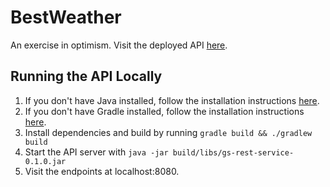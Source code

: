 # BestWeather

An exercise in optimism. Visit the deployed API [here](https://damp-beach-76188.herokuapp.com/weather).

## Running the API Locally

1. If you don't have Java installed, follow the installation instructions [here](https://java.com/en/download/help/download_options.xml).
1. If you don't have Gradle installed, follow the installation instructions [here](https://gradle.org/install/).
1. Install dependencies and build by running `gradle build && ./gradlew build`
1. Start the API server with `java -jar build/libs/gs-rest-service-0.1.0.jar`
1. Visit the endpoints at localhost:8080.
